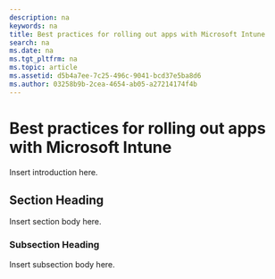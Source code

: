 ```yaml
---
description: na
keywords: na
title: Best practices for rolling out apps with Microsoft Intune
search: na
ms.date: na
ms.tgt_pltfrm: na
ms.topic: article
ms.assetid: d5b4a7ee-7c25-496c-9041-bcd37e5ba8d6
ms.author: 03258b9b-2cea-4654-ab05-a27214174f4b
---
```

# Best practices for rolling out apps with Microsoft Intune
Insert introduction here.

## Section Heading
Insert section body here.

### Subsection Heading
Insert subsection body here.

